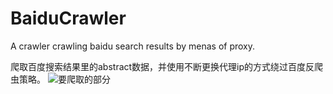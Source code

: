 # BaiduCrawler
A crawler crawling baidu search results by menas of proxy.

爬取百度搜索结果里的abstract数据，并使用不断更换代理ip的方式绕过百度反爬虫策略。
![要爬取的部分](img_url)
